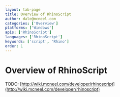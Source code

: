 ```yaml
---
layout: tab-page
title: Overview of RhinoScript
author: dale@mcneel.com
categories: ['Overview']
platforms: ['Windows']
apis: ['RhinoScript']
languages: ['RhinoScript']
keywords: ['script', 'Rhino']
order: 1
---
```


# Overview of RhinoScript

TODO: [http://wiki.mcneel.com/developer/rhinoscript](http://wiki.mcneel.com/developer/rhinoscript)
